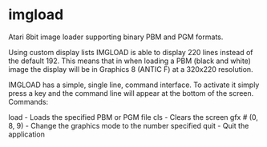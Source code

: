 # imgload
Atari 8bit image loader supporting binary PBM and PGM formats.

Using custom display lists IMGLOAD is able to display 220 lines instead of the default 192. This means that in when loading a PBM (black and white) image the display will be in Graphics 8 (ANTIC F) at a 320x220 resolution.

IMGLOAD has a simple, single line, command interface.  To activate it simply press a key and the command line will appear at the bottom of the screen.
Commands:

  load <filename>   - Loads the specified PBM or PGM file
  cls               - Clears the screen
  gfx #  (0, 8, 9)  - Change the graphics mode to the number specified
  quit              - Quit the application
